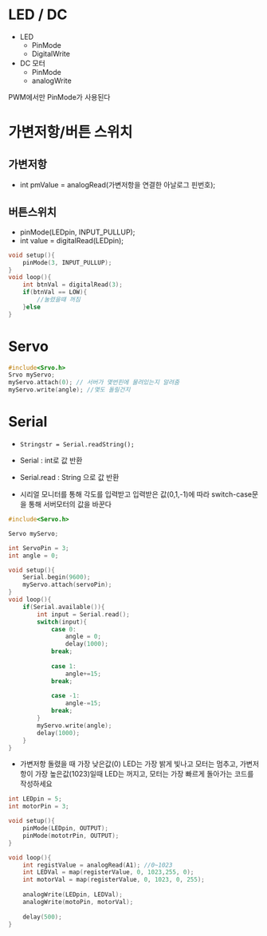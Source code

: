 # LED / DC
- LED
	- PinMode 
	- DigitalWrite
- DC 모터
	- PinMode
	- analogWrite

PWM에서만 PinMode가 사용된다

# 가변저항/버튼 스위치
## 가변저항
- int pmValue = analogRead(가변저항을 연결한 아날로그 핀번호);

## 버튼스위치
- pinMode(LEDpin, INPUT_PULLUP);
- int value = digitalRead(LEDpin);

```C
void setup(){
	pinMode(3, INPUT_PULLUP);
}
void loop(){
	int btnVal = digitalRead(3);
	if(btnVal == LOW){
		//눌렸을떄 꺼짐
	}else
}
```

# Servo
```C
#include<Srvo.h>
Srvo myServo;
myServo.attach(0); // 서버가 몇번핀에 물려있는지 알려줌
myServo.write(angle); //몇도 돌릴건지
```

# Serial
- `Stringstr = Serial.readString();`
- Serial : int로 값 반환
- Serial.read : String 으로 값 반환

- 시리얼 모니터를 통해 각도를 입력받고 입력받은 값(0,1,-1)에 따라 switch-case문을 통해 서버모터의 값을 바꾼다
```C
#include<Servo.h>

Servo myServo;

int ServoPin = 3;
int angle = 0;

void setup(){
	Serial.begin(9600);
	myServo.attach(servoPin);
}
void loop(){
	if(Serial.available()){
		int input = Serial.read();
		switch(input){
			case 0:
				angle = 0;
				delay(1000);
			break;
			
			case 1:
				angle+=15;
			break;
			
			case -1:
				angle-=15;
			break;
		}
		myServo.write(angle);
		delay(1000);
	}
}
```

- 가변저항 돌렸을 때 가장 낮은값(0) LED는 가장 밝게 빛나고 모터는 멈추고, 가변저항이 가장 높은값(1023)일때 LED는 꺼지고, 모터는 가장 빠르게 돌아가는 코드를 작성하세요
```C
int LEDpin = 5;
int motorPin = 3;

void setup(){
	pinMode(LEDpin, OUTPUT);
	pinMode(mototrPin, OUTPUT);
}

void loop(){
	int registValue = analogRead(A1); //0~1023
	int LEDVal = map(registerValue, 0, 1023,255, 0);
	int motorVal = map(registerValue, 0, 1023, 0, 255);
	
	analogWrite(LEDpin, LEDVal);
	analogWrite(motoPin, motorVal);
	
	delay(500);
}
```
